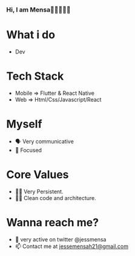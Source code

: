 ### Hi, I am Mensa👋🇬🇭🇬🇧

# What i do
- Dev
# Tech Stack 
- Mobile => Flutter & React Native
- Web => Html/Css/Javascript/React 
# Myself
- 🗣 Very communicative 
- 🎯 Focused
# Core Values 
- 💪🏿 Very Persistent.
- 🛀🏿 Clean code and architecture.
# Wanna reach me? 
- 💬 very active on twitter @jessmensa
- 📫 Contact me at jessemensah21@gmail.com


